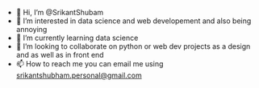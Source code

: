 - 👋 Hi, I’m @SrikantShubam
- 👀 I’m interested in data science and web developement and also being annoying
- 🌱 I’m currently learning data science 
- 💞️ I’m looking to collaborate on python or web dev projects as a design and as well as in front end 
- 📫 How to reach me you can email me using srikantshubham.personal@gmail.com
